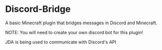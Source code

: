 # Discord-Bridge
A basic Minecraft plugin that bridges messages in Discord and Minecraft.

NOTE: You will need to create your own discord bot for this plugin!

JDA is being used to communicate with Discord's API
